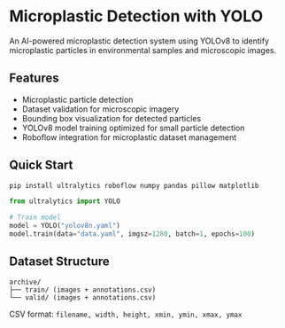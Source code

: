 # Microplastic Detection with YOLO

An AI-powered microplastic detection system using YOLOv8 to identify microplastic particles in environmental samples and microscopic images.

## Features
- Microplastic particle detection
- Dataset validation for microscopic imagery
- Bounding box visualization for detected particles
- YOLOv8 model training optimized for small particle detection
- Roboflow integration for microplastic dataset management

## Quick Start
```bash
pip install ultralytics roboflow numpy pandas pillow matplotlib
```

```python
from ultralytics import YOLO

# Train model
model = YOLO("yolov8n.yaml")
model.train(data="data.yaml", imgsz=1280, batch=1, epochs=100)
```

## Dataset Structure
```
archive/
├── train/ (images + annotations.csv)
└── valid/ (images + annotations.csv)
```

CSV format: `filename, width, height, xmin, ymin, xmax, ymax`